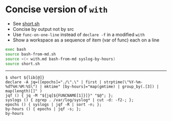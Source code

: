 # Concise version of `with`

- See [short.sh][]
- Concise by output not by src
- Use `func-on-one-line` instead of `declare -f` in a modified `with`
- Show a workspace as a sequence of item (var of func) each on a line

```bash
exec bash
source bash-from-md.sh
source <(< with.md bash-from-md syslog-by-hours)
source short.sh
```

---

```console
$ short ${lib[@]}
declare -A jq=([epochs]="./\".\" | first | strptime(\"%Y-%m-%dT%H:%M:%S\") | mktime" [by-hours]="map(gmtime) | group_by(.[3]) | map(length)[]" )
jqf () { jq -M "${jq[${FUNCNAME[1]}]}" "$@"; };
syslogs () { zgrep . /var/log/syslog* | cut -d: -f2-; };
epochs () { syslogs | jqf -R | sort -n; };
by-hours () { epochs | jqf -s; };
by-hours
```

[short.sh]: short.sh "sibling file"
